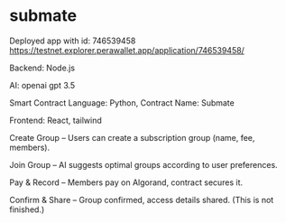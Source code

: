 # submate

Deployed app with id: 746539458
https://testnet.explorer.perawallet.app/application/746539458/


Backend: Node.js

AI: openai gpt 3.5

Smart Contract Language: Python, Contract Name: Submate

Frontend: React, tailwind


Create Group – Users can create a subscription group (name, fee, members).

Join Group – AI suggests optimal groups according to user preferences.

Pay & Record – Members pay on Algorand, contract secures it.

Confirm & Share – Group confirmed, access details shared. (This is not finished.)
